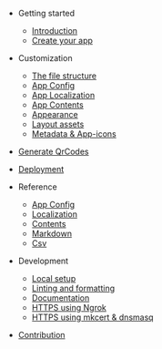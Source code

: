 <!-- docs/_sidebar.md -->

- Getting started

  - [Introduction](/)
  - [Create your app ](getting_started/index.md)

- Customization

  - [The file structure](customization/file_structure.md)
  - [App Config](customization/app_config.md)
  - [App Localization](customization/localization.md)
  - [App Contents](customization/contents.md)
  - [Appearance](customization/appearance.md)
  - [Layout assets](customization/layout.md)
  - [Metadata & App-icons](customization/meta.md)

- [Generate QrCodes](qr/index.md)

- [Deployment](deployment/index.md)

- Reference

  - [App Config](reference/app_config/index.md)
  - [Localization](reference/localization/index.md)
  - [Contents](reference/contents/index.md)
  - [Markdown](reference/markdown/index.md)
  - [Csv](reference/csv/index.md)

- Development

  - [Local setup](development/index.md)
  - [Linting and formatting](development/linting_and_formatting.md)
  - [Documentation](development/documentation.md)
  - [HTTPS using Ngrok](development/enable_hmr_for_ngrok.md)
  - [HTTPS using mkcert & dnsmasq](development/locally_trusted_development_certificates.md)

- [Contribution](contribution.md)
